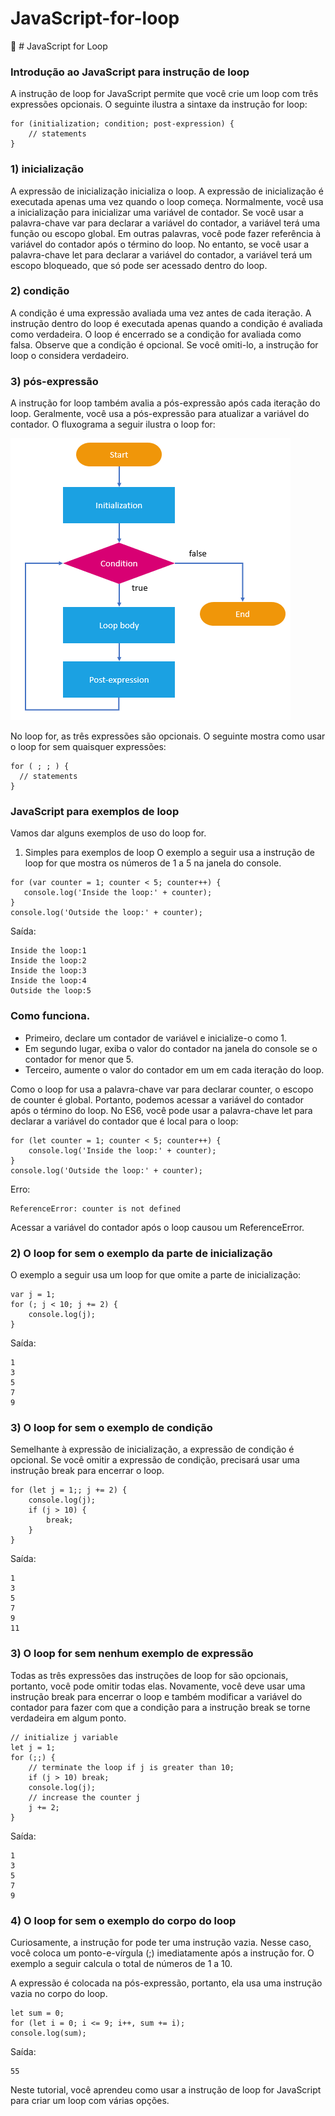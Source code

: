 # JavaScript-for-loop
:star2: # JavaScript for Loop

### Introdução ao JavaScript para instrução de loop

A instrução de loop for JavaScript permite que você crie um loop com três expressões opcionais. O seguinte ilustra a sintaxe da instrução for loop:

```
for (initialization; condition; post-expression) {
    // statements
}
```

### 1) inicialização
A expressão de inicialização inicializa o loop. A expressão de inicialização é executada apenas uma vez quando o loop começa. Normalmente, você usa a inicialização para inicializar uma variável de contador. Se você usar a palavra-chave var para declarar a variável do contador, a variável terá uma função ou escopo global. Em outras palavras, você pode fazer referência à variável do contador após o término do loop. No entanto, se você usar a palavra-chave let para declarar a variável do contador, a variável terá um escopo bloqueado, que só pode ser acessado dentro do loop.

### 2) condição
A condição é uma expressão avaliada uma vez antes de cada iteração. A instrução dentro do loop é executada apenas quando a condição é avaliada como verdadeira. O loop é encerrado se a condição for avaliada como falsa. Observe que a condição é opcional. Se você omiti-lo, a instrução for loop o considera verdadeiro.

### 3) pós-expressão
A instrução for loop também avalia a pós-expressão após cada iteração do loop. Geralmente, você usa a pós-expressão para atualizar a variável do contador. O fluxograma a seguir ilustra o loop for:

<img src="https://github.com/isaccanedo/JavaScript-for-loop/blob/main/JavaScript-for-Loop.png">
    
 No loop for, as três expressões são opcionais. O seguinte mostra como usar o loop for sem quaisquer expressões:
 
 ```
 for ( ; ; ) {
   // statements
}
 ```
 
### JavaScript para exemplos de loop

Vamos dar alguns exemplos de uso do loop for.

1) Simples para exemplos de loop
O exemplo a seguir usa a instrução de loop for que mostra os números de 1 a 5 na janela do console.
 
 ```
 for (var counter = 1; counter < 5; counter++) {
    console.log('Inside the loop:' + counter);
}
console.log('Outside the loop:' + counter);
 ```
 
 Saída:
 
 ```
Inside the loop:1
Inside the loop:2
Inside the loop:3
Inside the loop:4
Outside the loop:5
 ```
 
 ### Como funciona.

- Primeiro, declare um contador de variável e inicialize-o como 1.
- Em segundo lugar, exiba o valor do contador na janela do console se o contador for menor que 5.
- Terceiro, aumente o valor do contador em um em cada iteração do loop.

Como o loop for usa a palavra-chave var para declarar counter, o escopo de counter é global. Portanto, podemos acessar a variável do contador após o término do loop. No ES6, você pode usar a palavra-chave let para declarar a variável do contador que é local para o loop:

```
for (let counter = 1; counter < 5; counter++) {
    console.log('Inside the loop:' + counter);
}
console.log('Outside the loop:' + counter);
```
Erro:

```
ReferenceError: counter is not defined
```

Acessar a variável do contador após o loop causou um ReferenceError.

### 2) O loop for sem o exemplo da parte de inicialização
O exemplo a seguir usa um loop for que omite a parte de inicialização:

```
var j = 1;
for (; j < 10; j += 2) {
    console.log(j);
}
```
Saída:

```
1
3
5
7
9
```

### 3) O loop for sem o exemplo de condição
Semelhante à expressão de inicialização, a expressão de condição é opcional. Se você omitir a expressão de condição, precisará usar uma instrução break para encerrar o loop.

```
for (let j = 1;; j += 2) {
    console.log(j);
    if (j > 10) {
        break;
    }
}
```
Saída:

```
1
3
5
7
9
11
```
### 3) O loop for sem nenhum exemplo de expressão
Todas as três expressões das instruções de loop for são opcionais, portanto, você pode omitir todas elas. Novamente, você deve usar uma instrução break para encerrar o loop e também modificar a variável do contador para fazer com que a condição para a instrução break se torne verdadeira em algum ponto.

```
// initialize j variable
let j = 1;
for (;;) {
    // terminate the loop if j is greater than 10;
    if (j > 10) break;
    console.log(j);
    // increase the counter j
    j += 2;
}
```
Saída:

```
1
3
5
7
9
```
### 4) O loop for sem o exemplo do corpo do loop
Curiosamente, a instrução for pode ter uma instrução vazia. Nesse caso, você coloca um ponto-e-vírgula (;) imediatamente após a instrução for. O exemplo a seguir calcula o total de números de 1 a 10.

A expressão é colocada na pós-expressão, portanto, ela usa uma instrução vazia no corpo do loop.

```
let sum = 0;
for (let i = 0; i <= 9; i++, sum += i);
console.log(sum);
```
Saída:

```
55
```

Neste tutorial, você aprendeu como usar a instrução de loop for JavaScript para criar um loop com várias opções.

